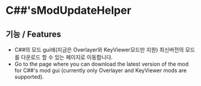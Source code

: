 # C##'sModUpdateHelper
## **기능 / Features**
- C##의 모드 gui에(지금은 Overlayer와 KeyViewer모드만 지원) 최신버전의 모드를 다운로드 할 수 있는 페이지로 이동합니다.
- Go to the page where you can download the latest version of the mod for C##'s mod gui (currently only Overlayer and KeyViewer mods are supported).
